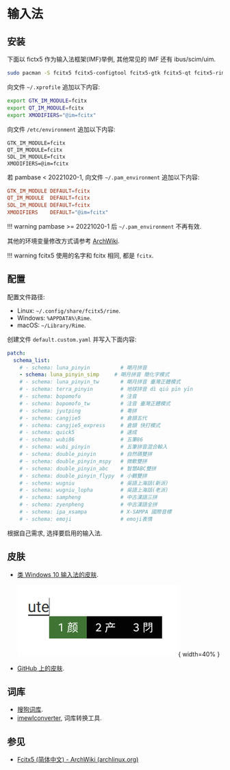 # 输入法

## 安装

下面以 fictx5 作为输入法框架(IMF)举例, 其他常见的 IMF 还有 ibus/scim/uim.  

```sh
sudo pacman -S fcitx5 fcitx5-configtool fcitx5-gtk fcitx5-qt fcitx5-rime
```

向文件 `~/.xprofile` 追加以下内容:  

```sh
export GTK_IM_MODULE=fcitx
export QT_IM_MODULE=fcitx
export XMODIFIERS="@im=fcitx"
```

向文件 `/etc/environment` 追加以下内容:  

```
GTK_IM_MODULE=fcitx
QT_IM_MODULE=fcitx
SDL_IM_MODULE=fcitx
XMODIFIERS=@im=fcitx
```

若 pambase < 20221020-1, 向文件 `~/.pam_environment` 追加以下内容:  

```conf
GTK_IM_MODULE DEFAULT=fcitx
QT_IM_MODULE  DEFAULT=fcitx
SDL_IM_MODULE DEFAULT=fcitx
XMODIFIERS    DEFAULT="@im=fcitx"
```

!!! warning
    pambase >= 20221020-1 后 `~/.pam_environment` 不再有效.  

其他的环境变量修改方式请参考 [ArchWiki](https://wiki.archlinux.org/title/Environment_variables).  

!!! warning
    fcitx5 使用的名字和 fcitx 相同, 都是 `fcitx`.  

## 配置

配置文件路径:  

- Linux: `~/.config/share/fcitx5/rime`.
- Windows: `%APPDATA%\Rime`.
- macOS: `~/Library/Rime`.

创建文件 `default.custom.yaml` 并写入下面内容:  

```yaml
patch:
  schema_list:
    # - schema: luna_pinyin          # 朙月拼音
    - schema: luna_pinyin_simp     # 朙月拼音 簡化字模式
    # - schema: luna_pinyin_tw       # 朙月拼音 臺灣正體模式
    # - schema: terra_pinyin         # 地球拼音 dì qiú pīn yīn
    # - schema: bopomofo             # 注音
    # - schema: bopomofo_tw          # 注音 臺灣正體模式
    # - schema: jyutping             # 粵拼
    # - schema: cangjie5             # 倉頡五代
    # - schema: cangjie5_express     # 倉頡 快打模式
    # - schema: quick5               # 速成
    # - schema: wubi86               # 五筆86
    # - schema: wubi_pinyin          # 五筆拼音混合輸入
    # - schema: double_pinyin        # 自然碼雙拼
    # - schema: double_pinyin_mspy   # 微軟雙拼
    # - schema: double_pinyin_abc    # 智慧ABC雙拼
    # - schema: double_pinyin_flypy  # 小鶴雙拼
    # - schema: wugniu               # 吳語上海話(新派)
    # - schema: wugniu_lopha         # 吳語上海話(老派)
    # - schema: sampheng             # 中古漢語三拼
    # - schema: zyenpheng            # 中古漢語全拼
    # - schema: ipa_xsampa           # X-SAMPA 國際音標
    # - schema: emoji                # emoji表情
```

根据自己需求, 选择要启用的输入法.  

## 皮肤

- [类 Windows 10 输入法的皮肤](https://github.com/thep0y/fcitx5-themes).

  ![Spring](./assets/input_method_skin_spring.png){ width=40% }  

- [GitHub 上的皮肤](https://github.com/search?q=fcitx5+theme&type=Repositories).

## 词库

- [搜狗词库](https://pinyin.sogou.com/dict/detail/index/11640).
- [imewlconverter](https://github.com/studyzy/imewlconverter), 词库转换工具.

## 参见

- [Fcitx5 (简体中文) - ArchWiki (archlinux.org)](https://wiki.archlinux.org/title/Fcitx5_(%E7%AE%80%E4%BD%93%E4%B8%AD%E6%96%87))